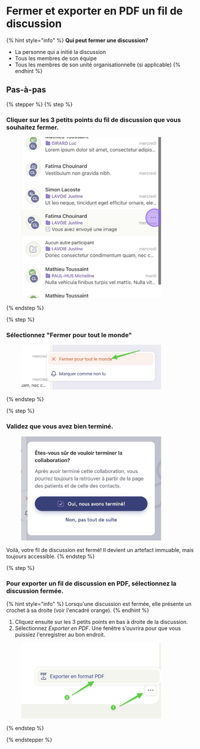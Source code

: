 # Fermer et exporter en PDF un fil de discussion

{% hint style="info" %}
**Qui peut fermer une discussion?**

- La personne qui a initié la discussion
- Tous les membres de son équipe
- Tous les membres de son unité organisationnelle (si applicable)
{% endhint %}

## Pas-à-pas

{% stepper %}
{% step %}
### Cliquer sur les 3 petits points du fil de discussion que vous souhaitez fermer.

<div align="left"><figure><img src="../../.gitbook/assets/Fermer et exporter en PDF un fil de discussion - Step 1.png" alt="" width="375"><figcaption></figcaption></figure></div>

{% endstep %}

{% step %}
### Sélectionnez "Fermer pour tout le monde"

<div align="left"><figure><img src="../../.gitbook/assets/Fermer et exporter en PDF un fil de discussion - Step 2.jpeg" alt="" width="375"><figcaption></figcaption></figure></div>
{% endstep %}

{% step %}
### Validez que vous avez bien terminé. 

<div align="left"><figure><img src="../../.gitbook/assets/Fermer et exporter en PDF un fil de discussion - Step 3.jpeg" alt="" width="375"><figcaption></figcaption></figure></div>

Voilà, votre fil de discussion est fermé! Il devient un artefact immuable, mais toujours accessible.
{% endstep %}

{% step %}
### Pour exporter un fil de discussion en PDF, sélectionnez la discussion fermée. 

{% hint style="info" %}
Lorsqu'une discussion est fermée, elle présente un crochet à sa droite (voir l'encadré orange).
{% endhint %}

1. Cliquez ensuite sur les 3 petits points en bas à droite de la discussion.
2. Sélectionnez *Exporter en PDF*. Une fenêtre s'ouvrira pour que vous puissiez l'enregistrer au bon endroit.

<div align="left"><figure><img src="../../.gitbook/assets/Fermer et exporter en PDF un fil de discussion - Step 4.jpeg" alt="" width="375"><figcaption></figcaption></figure></div>

{% endstep %}

{% endstepper %}